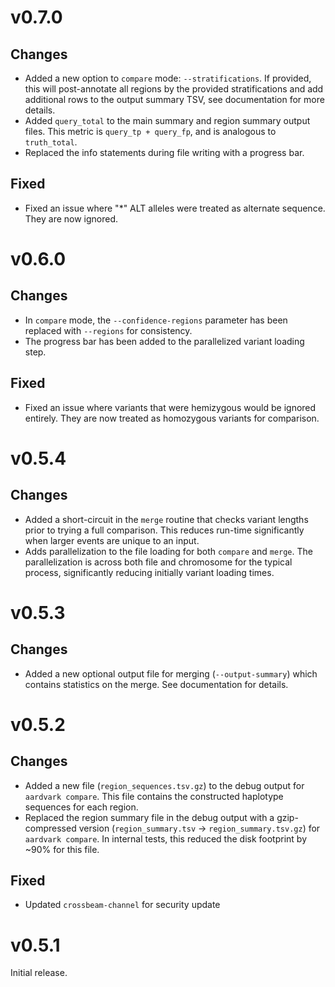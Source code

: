 # v0.7.0
## Changes
- Added a new option to `compare` mode: `--stratifications`. If provided, this will post-annotate all regions by the provided stratifications and add additional rows to the output summary TSV, see documentation for more details.
- Added `query_total` to the main summary and region summary output files. This metric is `query_tp + query_fp`, and is analogous to `truth_total`.
- Replaced the info statements during file writing with a progress bar.

## Fixed
- Fixed an issue where "\*" ALT alleles were treated as alternate sequence. They are now ignored.

# v0.6.0
## Changes
- In `compare` mode, the `--confidence-regions` parameter has been replaced with `--regions` for consistency.
- The progress bar has been added to the parallelized variant loading step.

## Fixed
- Fixed an issue where variants that were hemizygous would be ignored entirely. They are now treated as homozygous variants for comparison.

# v0.5.4
## Changes
- Added a short-circuit in the `merge` routine that checks variant lengths prior to trying a full comparison. This reduces run-time significantly when larger events are unique to an input.
- Adds parallelization to the file loading for both `compare` and `merge`. The parallelization is across both file and chromosome for the typical process, significantly reducing initially variant loading times.

# v0.5.3
## Changes
- Added a new optional output file for merging (`--output-summary`) which contains statistics on the merge. See documentation for details.

# v0.5.2
## Changes
- Added a new file (`region_sequences.tsv.gz`) to the debug output for `aardvark compare`. This file contains the constructed haplotype sequences for each region.
- Replaced the region summary file in the debug output with a gzip-compressed version (`region_summary.tsv` -> `region_summary.tsv.gz`) for `aardvark compare`. In internal tests, this reduced the disk footprint by ~90% for this file.

## Fixed
- Updated `crossbeam-channel` for security update

# v0.5.1
Initial release.
